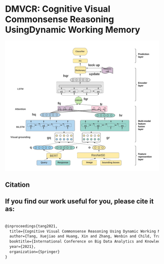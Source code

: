 # DMVCR: Cognitive Visual Commonsense Reasoning UsingDynamic Working Memory

![image](https://github.com/tanjatang/DMVCR/blob/main/models/framework.jpg)

## Citation

If you find our work useful for you, please cite it as:
----
```html

@inproceedings{tang2021,
  title={Cognitive Visual Commonsense Reasoning Using Dynamic Working Memory},
  author={Tang, Xuejiao and Huang, Xin and Zhang, Wenbin and Child, Travers Barclay and Hu, Qiong and Liu, Zhen and Zhang, Ji},
  booktitle={International Conference on Big Data Analytics and Knowledge Discovery},
  year={2021},
  organization={Springer}
}

```
